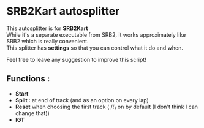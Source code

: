 # SRB2Kart autosplitter

This autosplitter is for **SRB2Kart**  
While it's a separate executable from SRB2, it works approximately like SRB2 which is really convenient.  
This splitter has **settings** so that you can control what it do and when.

Feel free to leave any suggestion to improve this script!

## Functions :

- **Start**
- **Split :** at end of track (and as an option on every lap)
- **Reset** when choosing the first track ( /!\ on by default (I don't think I can change that))
- **IGT**
